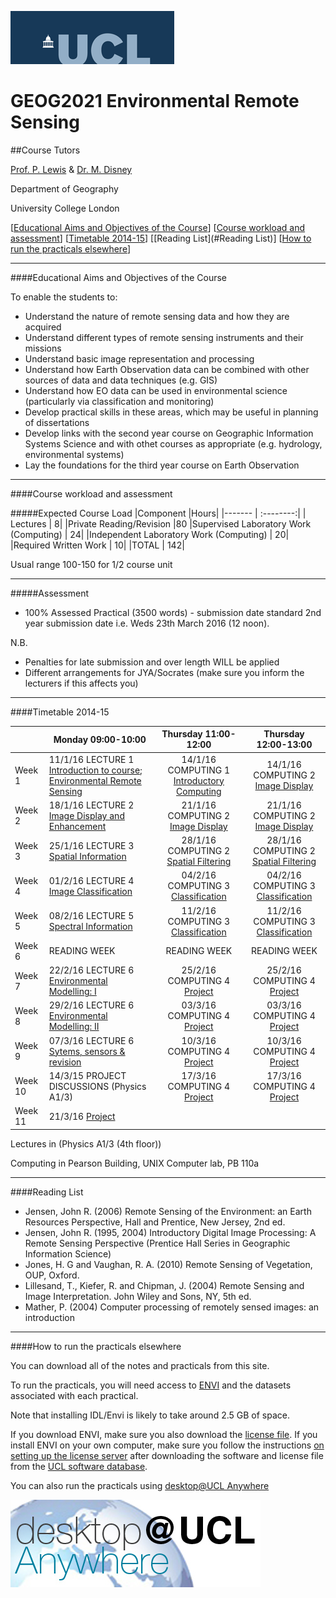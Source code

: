 ![UCL](images/ucl_logo.png)

# GEOG2021 Environmental Remote Sensing

##Course Tutors

[Prof. P. Lewis](http://www2.geog.ucl.ac.uk/~plewis) & [Dr. M. Disney](http://www.geog.ucl.ac.uk/about-the-department/people/academic-staff/mat-disney)

Department of Geography
    
University College London
    

[[Educational Aims and Objectives of the Course](#Education)]  [[Course workload and assessment](#workload)] [[Timetable 2014-15](#Timetable)] [[Reading List](#Reading List)] [[How to run the practicals elsewhere](#elsewhere)]

-----------------------------------


####<a name="Education">Educational Aims and Objectives of the Course</a>

 To enable the students to: 
 
+ Understand the nature of remote sensing data and how they are acquired
+ Understand different types of remote sensing instruments and their missions
+ Understand basic image representation and processing
+ Understand how Earth Observation data can be combined with other sources of data and data techniques (e.g. GIS)
+ Understand how EO data can be used in environmental science (particularly via classification and monitoring)
+ Develop practical skills in these areas, which may be useful in planning of dissertations
+ Develop links with the second year course on Geographic Information Systems Science and with othet courses as appropriate (e.g. hydrology, environmental systems)
+ Lay the foundations for the third year course on Earth Observation

-----------------------------------


####<a name="workload">Course workload and assessment</a>

#####Expected Course Load
|Component 	|Hours|
|-------  | :--------:|
| Lectures | 	8|
|Private Reading/Revision 	|80
|Supervised Laboratory Work (Computing) |	24|
|Independent Laboratory Work (Computing) |	20|
|Required Written Work |	10|
|TOTAL |	142|

Usual range 100-150 for 1/2 course unit 


-----------------------------------


#####Assessment

+ 100% Assessed Practical (3500 words) - submission date standard 2nd year submission date i.e. Weds 23th March 2016 (12 noon).

N.B.

- Penalties for late submission and over length WILL be applied
- Different arrangements for JYA/Socrates (make sure you inform the lecturers if this affects you)

-----------------------------------


####<a name="Timetable">Timetable 2014-15</a>


|  | Monday 09:00-10:00 | Thursday 11:00-12:00 | Thursday 12:00-13:00 |
| -------------------|  -------------------| :-----------------: | :------------------: |
| Week 1 | 11/1/16 LECTURE 1 [Introduction to course; Environmental Remote Sensing](https://www.dropbox.com/s/m8x67x886ozijgm/lecture1.ppt?dl=0) | 14/1/16 COMPUTING 1 [Introductory Computing](basicUnixFileMgr)|14/1/16 COMPUTING 2 [Image Display](ImageDisplay.ipynb)|
| Week 2 | 18/1/16 LECTURE 2 [Image Display and Enhancement](lecture2.ppt) | 21/1/16 COMPUTING 2 [Image Display](ImageDisplay.ipynb)| 21/1/16 COMPUTING 2 [Image Display](ImageDisplay.ipynb)|
| Week 3 | 25/1/16 LECTURE 3 [Spatial Information](lecture5.ppt) | 28/1/16 COMPUTING 2 [Spatial Filtering](practical2)| 28/1/16 COMPUTING 2 [Spatial Filtering](practical2)|
| Week 4 | 01/2/16 LECTURE 4 [Image Classification](lecture4.ppt) | 04/2/16 COMPUTING 3 [Classification](practical3)| 04/2/16 COMPUTING 3 [Classification](practical3)|
| Week 5 | 08/2/16 LECTURE 5 [Spectral Information](lecture3.ppt) | 11/2/16 COMPUTING 3 [Classification](practical3)| 11/2/16 COMPUTING 3 [Classification](practical3)|
| Week 6 | READING WEEK | READING WEEK | READING WEEK |
| Week 7 | 22/2/16 LECTURE 6 [Environmental Modelling: I](modelling1.ppt) | 25/2/16 COMPUTING 4 [Project](project)| 25/2/16 COMPUTING 4 [Project](project)|
| Week 8 | 29/2/16 LECTURE 6 [Environmental Modelling: II](modelling2.ppt) | 03/3/16 COMPUTING 4 [Project](project)| 03/3/16 COMPUTING 4 [Project](project)|
| Week 9 | 07/3/16 LECTURE 6 [Sytems, sensors & revision](lecture8.ppt) | 10/3/16 COMPUTING 4 [Project](project)| 10/3/16 COMPUTING 4 [Project](project)|
| Week 10 | 14/3/15 PROJECT DISCUSSIONS (Physics A1/3)| 17/3/16 COMPUTING 4 [Project](project)| 17/3/16 COMPUTING 4 [Project](project)|
| Week 11 | 21/3/16 [Project](project)| | |


Lectures in (Physics A1/3 (4th floor))

Computing in Pearson Building, UNIX Computer lab, PB 110a 


-----------------------------------


####<a name="Reading List">Reading List</a>

- Jensen, John R. (2006) Remote Sensing of the Environment: an Earth Resources Perspective, Hall and Prentice, New Jersey, 2nd ed.
- Jensen, John R. (1995, 2004) Introductory Digital Image Processing: A Remote Sensing Perspective (Prentice Hall Series in Geographic Information Science)
- Jones, H. G and Vaughan, R. A. (2010) Remote Sensing of Vegetation, OUP, Oxford.
- Lillesand, T., Kiefer, R. and Chipman, J. (2004) Remote Sensing and Image Interpretation. John Wiley and Sons, NY, 5th ed.
- Mather, P. (2004) Computer processing of remotely sensed images: an introduction 


-----------------------------------



####<a name="elsewhere">How to run the practicals elsewhere</a>

You can download all of the notes and practicals from this site.

To run the practicals, you will need access to [ENVI](http://swdb.ucl.ac.uk/package/view/id/142?filter=envi) and the datasets associated with each practical.

Note that installing IDL/Envi is likely to take around 2.5 GB of space.

If you download ENVI, make sure you also download the [license file](http://swdb.ucl.ac.uk/package/download/id/142/fileId/1539). If you install ENVI on your own computer, make sure you follow the instructions [on setting up the license server](http://www.exelisvis.com/Support/HelpArticlesDetail/TabId/219/ArtMID/900/ArticleID/4660/4660.aspx) after downloading the software and license file from the [UCL software database](http://swdb.ucl.ac.uk).

You can also run the practicals using [desktop@UCL Anywhere](http://www.ucl.ac.uk/isd/services/desktops/students/desktop-anywhere)

![desktop@UCL Anywhere](images/desktop-ucl-anywhere-logo-globe.jpg)
